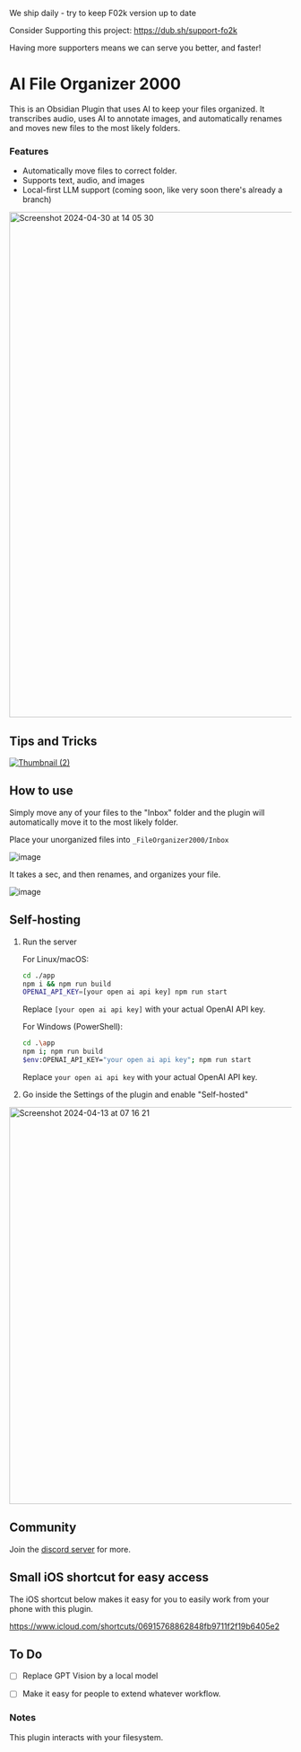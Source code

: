 We ship daily - try to keep F02k version up to date

Consider Supporting this project:
https://dub.sh/support-fo2k

Having more supporters means we can serve you better, and faster!



# AI File Organizer 2000
  
This is an Obsidian Plugin that uses AI to keep your files organized. It transcribes audio, uses AI to annotate images, and automatically renames and moves new files to the most likely folders.

### Features

  
- Automatically move files to correct folder.
- Supports text, audio, and images
- Local-first LLM support (coming soon, like very soon there's already a branch)
<img width="900" alt="Screenshot 2024-04-30 at 14 05 30" src="https://github.com/different-ai/file-organizer-2000/assets/11430621/2e2cdf14-c6d0-4fd0-8e02-268928ad7ef3">



## Tips and Tricks
[![Thumbnail (2)](https://github.com/different-ai/file-organizer-2000/assets/11430621/1b2c524b-11bc-484d-9255-4699783303bf)](https://youtube.com/playlist?list=PLgRcC-DFR5jdUxbSBuNeymwYTH_FSVxio&si=I7VpzzAnY0XVQ15c)



## How to use

Simply move any of your files to the "Inbox" folder and the plugin will automatically move it to the most likely folder.

Place your unorganized files into `_FileOrganizer2000/Inbox`

![image](https://github.com/different-ai/file-organizer-2000/assets/11430621/295038f0-170c-456e-8e0a-e89c31719b95)

It takes a sec, and then renames, and organizes your file.

![image](https://github.com/different-ai/file-organizer-2000/assets/11430621/f9fd716f-6ada-45c4-bd59-a4efcd79b0e5)




## Self-hosting

1. Run the server

    For Linux/macOS:
    ```sh
    cd ./app
    npm i && npm run build
    OPENAI_API_KEY=[your open ai api key] npm run start
    ```
    Replace `[your open ai api key]` with your actual OpenAI API key.

    For Windows (PowerShell):
    ```sh
    cd .\app
    npm i; npm run build
    $env:OPENAI_API_KEY="your open ai api key"; npm run start
    ```
    Replace `your open ai api key` with your actual OpenAI API key.



2. Go inside the Settings of the plugin and enable "Self-hosted"


<img width="707" alt="Screenshot 2024-04-13 at 07 16 21" src="https://github.com/different-ai/file-organizer-2000/assets/11430621/ca2222c9-cb8d-4d15-8459-2da4c9662f24">

## Community

Join the [discord server](https://discord.gg/udQnCRFyus) for more.

## Small iOS shortcut for easy access
The iOS shortcut below makes it easy for you to easily work from your phone with this plugin.

https://www.icloud.com/shortcuts/06915768862848fb9711f2f19b6405e2



## To Do

- [ ] Replace GPT Vision by a local model
- [ ] Make it easy for people to extend whatever workflow.



### Notes

This plugin interacts with your filesystem.
